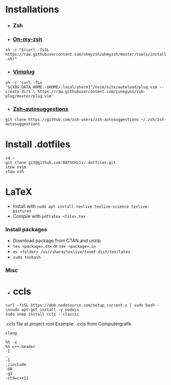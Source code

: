 # Installations 

- ### Zsh

- ### [Oh-my-zsh](https://github.com/ohmyzsh/ohmyzsh)
`sh -c "$(curl -fsSL https://raw.githubusercontent.com/ohmyzsh/ohmyzsh/master/tools/install.sh)"`

- ### [Vimplug](https://github.com/junegunn/vim-plug)
`sh -c 'curl -fLo "${XDG_DATA_HOME:-$HOME/.local/share}"/nvim/site/autoload/plug.vim --create-dirs \
       https://raw.githubusercontent.com/junegunn/vim-plug/master/plug.vim'`

- ### [Zsh-autosuggestions](https://github.com/zsh-users/zsh-autosuggestions/blob/master/INSTALL.md)
`git clone https://github.com/zsh-users/zsh-autosuggestions ~/.zsh/zsh-autosuggestions`


# Install .dotfiles
```
cd ~
git clone git@github.com:BATSCHiii/.dotfiles.git
stow nvim
stow zsh
```


# LaTeX
- Install with
`sudo apt install texlive texlive-science texlive-pictures`
- Compile with 
`pdflatex <file>.tex`

### Install packages
- Download package from CTAN and unzip
- `tex <package>.dtx` or `tex <package>.in`
- `mv <folder> /usr/share/texlive/texmf-dist/tex/latex`
- `sudo texhash`


### Misc
- # ccls

```
curl -fsSL https://deb.nodesource.com/setup_current.x | sudo bash -\nsudo apt-get install -y nodejs
sudo snap install ccls --classic
```

.ccls file at project root
Example: .ccls from Computergrafik
```
clang

%h -x
%h c++-header
-I
.
-I
./include
-O0 
-g3  
-std=c++11
```
